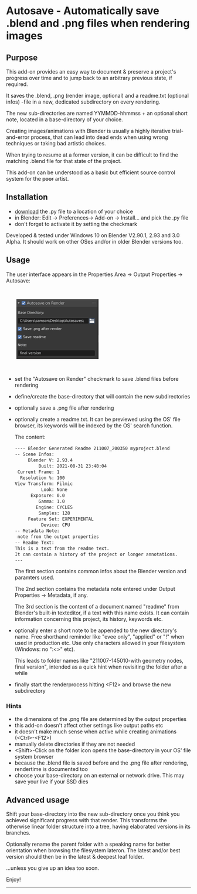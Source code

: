 # Autosave - Automatically save .blend and .png files when rendering images

## Purpose 

This add-on provides an easy way to document & preserve a project's progress over time and to jump back to an arbitrary previous state, if required.

It saves the .blend, .png (render image, optional) and a readme.txt (optional infos) -file in a new, dedicated subdirectory on every rendering. 

The new sub-directories are named YYMMDD-hhmmss + an optional short note, located in a base-directory of your choice.

Creating images/animations with Blender is usually a highly iterative trial-and-error process, that can lead into dead ends when using wrong techniques or taking bad artistic choices.

When trying to resume at a former version, it can be difficult to find the matching .blend file for that state of the project.

This add-on can be understood as a basic but efficient source control system for the ~~poor~~ artist.

## Installation

- [download](https://github.com/ICarryTheDustOfAJourney/Autosave-Render/raw/main/autosave.py) the .py file to a location of your choice
- in Blender: Edit -> Preferences-> Add-on -> Install... and pick the .py file
- don't forget to activate it by setting the checkmark

Developed & tested under Windows 10 on Blender V2.90.1, 2.93 and 3.0 Alpha.
It should work on other OSes and/or in older Blender versions too.

## Usage

The user interface appears in the Properties Area -> Output Properties -> Autosave:

<img src="https://raw.githubusercontent.com/ICarryTheDustOfAJourney/Autosave-Render/assets/ui.png" alt="UI" style="width:16em; margin:2em" width="100"/>

- set the "Autosave on Render" checkmark to save .blend files before rendering

- define/create the base-directory that will contain the new subdirectories

- optionally save a .png file after rendering

- optionally create a readme.txt. It can be previewed using the OS' file browser, its keywords will be indexed by the OS' search function.
    
    The content:

      ---- Blender Generated Readme 211007_200350 myproject.blend
      -- Scene Infos:
           Blender V: 2.93.4
               Built: 2021-08-31 23:48:04
       Current Frame: 1
        Resolution %: 100
      View Transform: Filmic
                Look: None
            Exposure: 0.0
               Gamma: 1.0
              Engine: CYCLES
               Samples: 128
           Feature Set: EXPERIMENTAL
                Device: CPU
      -- Metadata Note:
       note from the output properties
      -- Readme Text:
      This is a text from the readme text. 
      It can contain a history of the project or longer annotations.
      ---

   The first section contains common infos about the Blender version and paramters used.
   
   The 2nd section contains the metadata note entered under Output Properties -> Metadata, if any.
   
   The 3rd section is the content of a document named "readme" from Blender's built-in texteditor, if a text with this name exists. It can contain information concerning this project, its history, keywords etc.

- optionally enter a short note to be appended to the new directory's name. Free shorthand reminder like "evee only", "applied" or "!" when used in production etc. Use only characters allowed in your filesystem (Windows: no ":&lt;&gt;" etc). 

  This leads to folder names like "211007-145010-with geometry nodes, final version", intended as a quick hint when revisiting the folder after a while

- finally start the renderprocess hitting &lt;F12> and browse the new subdirectory

### Hints
- the dimensions of the .png file are determined by the output properties
- this add-on doesn't affect other settings like output paths etc
- it doesn't make much sense when active while creating animations (&lt;Ctrl>-&lt;F12>)
- manually delete directories if they are not needed
- &lt;Shift>-Click on the folder icon opens the base-directory in your OS' file system browser
- because the .blend file is saved before and the .png file after rendering, rendertime is documented too
- choose your base-directory on an external or network drive. This may save your live if your SSD dies

## Advanced usage

Shift your base-directory into the new sub-directory once you think you achieved significant progress with that render.
This transforms the otherwise linear folder structure into a tree, having elaborated versions in its branches.

Optionally rename the parent folder with a speaking name for better orientation when browsing the filesystem lateron. The latest and/or best version should then be in the latest & deepest leaf folder.

...unless you give up an idea too soon.

Enjoy!

---
